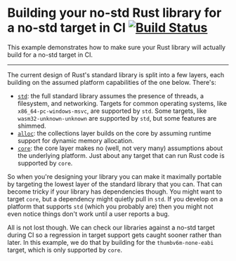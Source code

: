 # Building your no-std Rust library for a no-std target in CI [![Build Status](https://travis-ci.com/KodrAus/rust-no-std.svg?branch=master)](https://travis-ci.com/KodrAus/rust-no-std)

This example demonstrates how to make sure your Rust library will actually build for a no-std target in CI.

-----

The current design of Rust's standard library is split into a few layers, each building on the assumed platform capabilities of the one below. There's:

- [`std`](https://doc.rust-lang.org/std): the full standard library assumes the presence of threads, a filesystem, and networking. Targets for common operating systems, like `x86_64-pc-windows-msvc`, are supported by `std`. Some targets, like `wasm32-unknown-unknown` are supported by `std`, but some features are shimmed.
- [`alloc`](https://doc.rust-lang.org/alloc): the collections layer builds on the core by assuming runtime support for dynamic memory allocation.
- [`core`](https://doc.rust-lang.org/core): the core layer makes no (well, not very many) assumptions about the underlying platform. Just about any target that can run Rust code is supported by `core`.

So when you're designing your library you can make it maximally portable by targeting the lowest layer of the standard library that you can. That can become tricky if your library has dependencies though. You might want to target `core`, but a dependency might quietly pull in `std`. If you develop on a platform that supports `std` (which you probably are) then you might not even notice things don't work until a user reports a bug.

All is not lost though. We can check our libraries against a no-std target during CI so a regression in target support gets caught sooner rather than later. In this example, we do that by building for the `thumbv6m-none-eabi` target, which is only supported by `core`.
